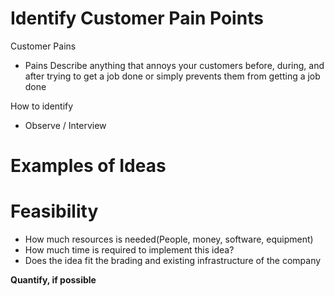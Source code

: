 # Identify Customer Pain Points

Customer Pains
- Pains Describe anything that annoys your customers before, during, and after trying to get a job done or simply prevents them from getting a job done

How to identify
- Observe / Interview

# Examples of Ideas

# Feasibility
- How much resources is needed(People, money, software, equipment)
- How much time is required to implement this idea?
- Does the idea fit the brading and existing infrastructure of the company

**Quantify, if possible**
